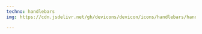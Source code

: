 ```yaml
---
techno: handlebars
img: https://cdn.jsdelivr.net/gh/devicons/devicon/icons/handlebars/handlebars-original.svg

---
```

